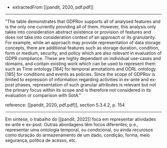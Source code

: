 - extractedFrom [[pandit, 2020, pdf.pdf]]

---

"The table demonstrates that GDPRov supports all of analysed features and is the only one currently providing all of them. However, this analysis only takes into consideration abstract existence or provision of features and does not take into consideration context of an approach or its granularity. For example, while an approach may provide representation of data storage concepts, there are additional features such as storage duration, condition, form or medium, security, and policy which are also relevant in evaluation of GDPR compliance. These are highly dependant on individual use-cases and domains, and contain existing work which can be used to represent them such as Time ontology [184] for temporal annotations and ODRL ontology [185] for conditions and events as policies. Since the scope of GDPRov is limited to expression of information regarding activities in ex-ante and ex-post phases, representation of such granular attributes is relevant but not the primary focus within its scope and is therefore not considered in its evaluation or comparison with SotA."

reference: [[pandit, 2020, pdf.pdf]], section 5.3.4.2, p. 154

---

Em síntese, o trabalho do [[pandit, 2022]] foca em representar atividades ex-ante e ex-post. Outras abordagens têm focos diferentes; p.e., representar uma ontologia temporal, ou condicional, ou ainda recurosos como duração do armazenamento de um dado, condição, forma, meio segurança, politica de acesso, etc.
